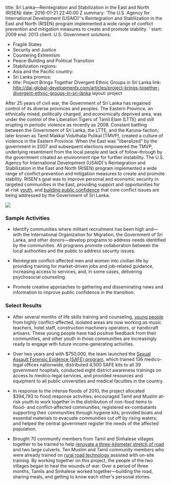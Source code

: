 
title: Sri Lanka—Reintegration and Stabilization in the East and North (RISEN)
date: 2016-01-21 22:40:00 Z
summary: 'The U.S. Agency for International Development (USAID)''s Reintegration and
  Stabilization in the East and North (RISEN) program implemented a wide range of
  conflict prevention and mitigation measures to create and promote stability. '
start: 2009
end: 2013
client: U.S. Government
solutions:
- Fragile States
- Security and Justice
- Countering Extremism
- Peace-Building and Political Transition
- Stabilization
regions:
- Asia and the Pacific
country:
- Sri Lanka
promos:
- title: Project Brings Together Divergent Ethnic Groups in Sri Lanka
  link: http://dai-global-developments.com/articles/project-brings-together-divergent-ethnic-groups-in-sri-lanka
layout: project


After 25 years of civil war, the Government of Sri Lanka has regained control of its diverse provinces and peoples. The Eastern Province, an ethnically mixed, politically charged, and economically deprived area, was under the control of the Liberation Tigers of Tamil Elam (LTTE) and still erupting in periodic violence as recently as 2008. Constant battling between the Government of Sri Lanka, the LTTE, and the Karuna-faction, later known as Tamil Makkal Viduthalai Pulikal (TMVP), created a culture of violence in the Eastern Province. When the East was "liberalized" by the government in 2007 and subsequent elections empowered the TMVP, underlying resentment from the local people and lack of follow-through by the government created an environment ripe for further instability. The U.S. Agency for International Development (USAID)'s Reintegration and Stabilization in the East and North (RISEN) program implemented a wide range of conflict prevention and mitigation measures to create and promote stability. RISEN's goal was to improve personal and economic security in targeted communities in the East, providing support and opportunities for at-risk [youth](http://www.youtube.com/watch?v=Ue4V_hythPk&feature=youtu.be), and [building public confidence](http://dai-global-developments.com/articles/project-brings-together-divergent-ethnic-groups-in-sri-lanka) that core conflict issues are being addressed by the Government of Sri Lanka.

![](https://assetify-dai.com/projects/SriLankaRISEN.jpg)

### Sample Activities

* Identify communities where militant recruitment has been high and—with the International Organization for Migration, the Government of Sri Lanka, and other donors—develop programs to address needs identified by the communities. All programs promote collaboration between the local authorities and the public to address security issues.

* Reintegrate conflict-affected men and women into civilian life by providing training for market-driven jobs and job-related guidance, increasing access to services, and, in some cases, delivering psychosocial counseling.

* Promote creative approaches to gathering and disseminating news and information to improve public confidence in the transition.

### Select Results

* After several months of life skills training and counseling, [young people](/news/risen-project-engages-sri-lankan-youth-ancient-festival) from highly conflict-affected, isolated areas are now working as music teachers, hotel staff, construction machinery operators, or handicraft artisans. These young people have had positive feedback from their communities, and other youth in those communities are increasingly ready to engage with future income-generating activities.

* Over two years and with $750,000, the team launched the [Sexual Assault Forensic Evidence (SAFE) program](http://dai-global-developments.com/articles/evidence-kits-turning-the-tide-on-sexual-violence.html?utm_source=daidotcom), which trained 136 medico-legal offices nationwide, distributed 4,500 SAFE kits to all 39 government hospitals, conducted eight district awareness trainings on access to medico-legal services, and provided resources and equipment to all public universities and medical faculties in the country.

* In response to the intense floods of 2010, the project allocated $394,793 to flood response activities; encouraged Tamil and Muslim at-risk youth to work together in the distribution of non-food items to flood- and conflict-affected communities; registered ex-combatants supporting their communities through hygiene kits; provided boats and essential materials to evacuate communities cut off by rising waters; and helped the central government register the needs of the affected population.

* Brought 70 community members from Tamil and Sinhalese villages together to be trained to help [renovate a three-kilometer stretch of road](http://dai-global-developments.com/articles/connecting-communities.html) and two large culverts. Ten Muslim and Tamil community members who were already trained on [rural road technology ](http://www.youtube.com/watch?v=NdlAd2zjQ90)assisted with on-site training. By working together on this project, the people of the two villages began to heal the wounds of war. Over a period of three months, Tamils and Sinhalese worked together—building the road, sharing meals, and getting to know each other's personal stories.
